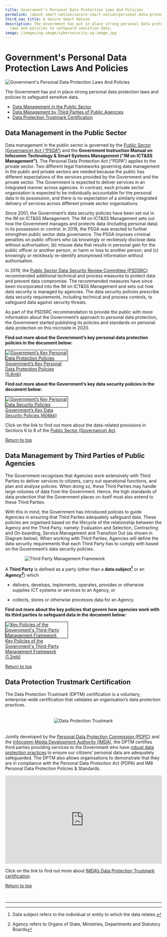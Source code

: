 ```yaml
---
title: Government's Personal Data Protection Laws And Policies
permalink: /about-smart-nation/secure-smart-nation/personal-data-protection-laws-and-policies/
third_nav_title: A Secure Smart Nation
description: The Government has put in place strong personal data protection
  laws and policies to safeguard sensitive data.
image: /images/og-image/cybersecurity-og-image.jpg
---
```

# Government's Personal Data Protection Laws And Policies

![Government's Personal Data Protection Laws And Policies](/images/abt-smart-nation/government’s_pdplp_1920px.jpeg)

The Government has put in place strong personal data protection laws and policies to safeguard sensitive data.

* [Data Management in the Public Sector](#data-management-in-the-public-sector)
* [Data Management by Third Parties of Public Agencies](#data-management-by-third-parties-of-public-agencies)
* [Data Protection Trustmark Certification](#data-protection-trustmark-certification)

## Data Management in the Public Sector

Data management in the public sector is governed by the  <a href="https://sso.agc.gov.sg/Act/PSGA2018" target="_blank">Public Sector (Governance) Act (“PSGA”)</a> and the  **Government Instruction Manual on Infocomm Technology &amp; Smart Systems Management (“IM on ICT&amp;SS Management”)**. The Personal Data Protection Act (“PDPA”) applies to the private sector. Two different legal frameworks governing data management in the public and private sectors are needed because the public has different expectations of the services provided by the Government and the private sector. The Government is expected to deliver services in an integrated manner across agencies. In contrast, each private sector organisation is expected to be individually accountable for the personal data in its possession, and there is no expectation of a similarly integrated delivery of services across different private sector organisations.

Since 2001, the Government’s data security policies have been set out in the IM on ICT&amp;SS Management. The IM on ICT&amp;SS Management sets out how the Government manages and protects data (including personal data) in its possession or control. In 2018, the PSGA was enacted to further strengthen public sector data governance. The PSGA imposes criminal penalties on public officers who (a) knowingly or recklessly disclose data without authorisation; (b) misuse data that results in personal gain for the public officer or another person, or harm or loss to another person; and (c) knowingly or recklessly re-identify anonymised information without authorisation.

In 2019, the  [Public Sector Data Security Review Committee (PSDSRC)](/about-smart-nation/secure-smart-nation/personal-data-protection-initiatives) recommended additional technical and process measures to protect data and prevent data compromise. The recommended measures have since been incorporated into the IM on ICT&amp;SS Management and sets out how data security is managed by agencies. The data security policies prescribe data security requirements, including technical and process controls, to safeguard data against security threats.

As part of the PSDSRC recommendation to provide the public with more information about the Government’s approach to personal data protection, the Government started publishing its policies and standards on personal data protection on this microsite in 2020.

**Find out more about the Government’s key personal data protection policies in the document below:**

<div style="width:40%"> 
 <a href="/files/publications/government-personal-data-protection-policies-jul21.pdf" target="_blank"><img style="border:1px solid black;" src="/images/abt-smart-nation/government-personal-data-protection-policies-apr2020.jpeg" alt="Government’s Key Personal Data Protection Policies">Government’s Key Personal Data Protection Policies (5.8mb)</a>
</div>

**Find out more about the Government’s key data security policies in the document below:**

<div style="width:40%"> 
 <a href="/files/publications/government-data-security-policies.pdf" target="_blank"> <img style="border:1px solid black;" src="/images/abt-smart-nation/government-data-security-policies.jpeg" alt="Government’s Key Personal Data Security Policies">Government’s Key Data Security Policies (606kb)</a>
</div>

Click on the link to find out more about the data-related provisions in Sections 6 to 8 of the <a href="https://sso.agc.gov.sg/Act/PSGA2018" target="_blank">Public Sector (Governance) Act</a>. 

[Return to top](#governments-personal-data-protection-laws-and-policies)

## Data Management by Third Parties of Public Agencies

The Government recognises that Agencies work extensively with Third Parties to deliver services to citizens, carry out operational functions, and plan and analyse policies. When doing so, these Third Parties may handle large volumes of data from the Government. Hence, the high standards of data protection that the Government places on itself must also extend to these Third Parties.

With this in mind, the Government has introduced policies to guide Agencies in ensuring that Third Parties adequately safeguard data. These policies are organised based on the lifecycle of the relationship between the Agency and the Third Party, namely: Evaluation and Selection, Contracting and On-boarding, Service Management and Transition Out (as shown in Diagram below). When working with Third Parties, Agencies will define the data security requirements that each Third Party has to comply with based on the Government’s data security policies.

<div style="width:100%;display:flex;justify-content:center;"><div style="width:75%;height:75%;"><img src="/images/abt-smart-nation/pdp-third-party-framework.png" alt="Third Party Management Framework"></div></div>

A **Third Party** is defined as a party (other than a **data subject[^1]** or an **Agency[^2]**) which

*  delivers, develops, implements, operates, provides or otherwise supplies ICT systems or services to an Agency, or

*  collects, stores or otherwise processes data for an Agency.

[^1]: Data subject refers to the individual or entity to which the data relates.

[^2]: Agency refers to Organs of State, Ministries, Departments and Statutory Boards


**Find out more about the key policies that govern how agencies work with its third parties to safeguard data in the document below:**

<div style="width:40%"> 
 <a href="/files/publications/key-policies-third-party-framework.pdf" target="_blank"> <img style="border:1px solid black;" src="/images/abt-smart-nation/key-policies-third-party-framework.jpeg" alt="Key Policies of the Government's Third-Party Management Framework">Key Policies of the Government's Third-Party Management Framework (1.2mb)</a>
</div>

[Return to top](#governments-personal-data-protection-laws-and-policies)

## Data Protection Trustmark Certification

The Data Protection Trustmark (DPTM) certification is a voluntary, enterprise-wide certification that validates an organisation’s data protection practices. 
  
<div align="center"><div style="width:50%; padding: 20px 20px 20px 20px;">
<img src="/images/abt-smart-nation/data%20protection%20trustmark%20logo.png" alt="Data Protection Trustmark"></div></div> 
  
Jointly developed by the [Personal Data Protection Commission (PDPC)](https://www.pdpc.gov.sg/) and the [Infocomm Media Development Authority (IMDA)](https://www.imda.gov.sg/), the DPTM certifies third parties providing services to the Government who have [robust data protection practices](https://www.imda.gov.sg/-/media/Imda/Files/Programme/DPTM/Overview-of-DPTM-Cert-Controls.pdf) to ensure our citizens’ personal data are adequately safeguarded. The DPTM also allows organisations to demonstrate that they are in compliance with the Personal Data Protection Act (PDPA) and IM8 Personal Data Protection Policies &amp; Standards.  
  
<div style="max-width: 1280px">
    <div style="height: 0;
            overflow: hidden;
            position: relative;
            padding-bottom: 56.25%;">
        <iframe src="https://www.youtube.com/embed/1vLsCUz8XSI" height="720" width="1280" frameborder="0" title="YouTube video player" allow="accelerometer; autoplay; clipboard-write; encrypted-media; gyroscope; picture-in-picture" style="top: 0;
                left: 0;
                right: 0;
                bottom: 0;
                height: 100%;
                border: none;
                max-width: 100%;
                position: absolute;"></iframe>
    </div>
</div>
  
Click on the link to find out more about [IMDA’s Data Protection Trustmark certification](https://www.imda.gov.sg/programme-listing/data-protection-trustmark-certification).

[Return to top](#governments-personal-data-protection-laws-and-policies)

<br>

***